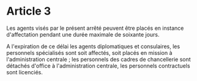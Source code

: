 # Article 3

Les agents visés par le présent arrêté peuvent être placés en instance d'affectation pendant une durée maximale de soixante jours.

A l'expiration de ce délai les agents diplomatiques et consulaires, les personnels spécialisés sont soit affectés, soit placés en mission à l'administration centrale ; les personnels des cadres de chancellerie sont détachés d'office à l'administration centrale, les personnels contractuels sont licenciés.
